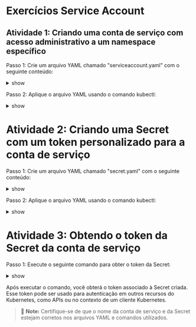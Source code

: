 # Exercícios Service Account

## Atividade 1: Criando uma conta de serviço com acesso administrativo a um namespace específico

Passo 1: Crie um arquivo YAML chamado "serviceaccount.yaml" com o seguinte conteúdo:

<details><summary>show</summary>
<p>

```bash
apiVersion: v1
kind: ServiceAccount
metadata:
  name: admin-account
  namespace: homologacao
```

</p>
</details>

Passo 2: Aplique o arquivo YAML usando o comando kubectl:

<details><summary>show</summary>
<p>

```bash
kubectl apply -f serviceaccount.yaml
```

</p>
</details>

# Atividade 2: Criando uma Secret com um token personalizado para a conta de serviço

Passo 1: Crie um arquivo YAML chamado "secret.yaml" com o seguinte conteúdo:

<details><summary>show</summary>
<p>

```yaml
apiVersion: v1
kind: Secret
metadata:
  name: admin-token
  namespace: homologacao
type: kubernetes.io/service-account-token
```

</p>
</details>

Passo 2: Aplique o arquivo YAML usando o comando kubectl:

<details><summary>show</summary>
<p>

```bash
kubectl apply -f secret.yaml
```

</p>
</details>

# Atividade 3: Obtendo o token da Secret da conta de serviço

Passo 1: Execute o seguinte comando para obter o token da Secret:

<details><summary>show</summary>
<p>

```bash
kubectl get secret admin-token -n homologacao -o jsonpath='{.data.token}' | base64 --decode
```

</p>
</details>

Após executar o comando, você obterá o token associado à Secret criada. Esse token pode ser usado para autenticação em outros recursos do Kubernetes, como APIs ou no contexto de um cliente Kubernetes.

> :memo: **Note:** Certifique-se de que o nome da conta de serviço e da Secret estejam corretos nos arquivos YAML e comandos utilizados.